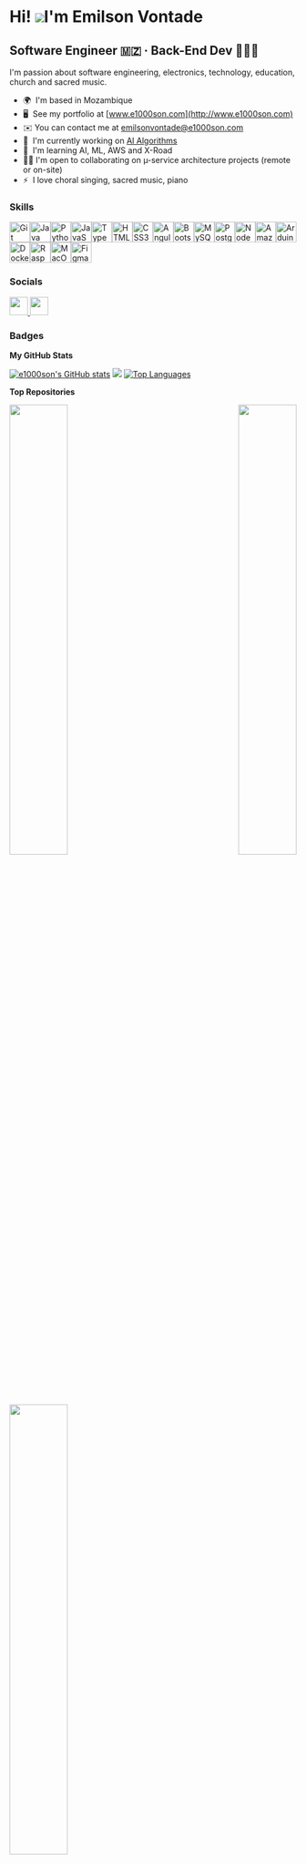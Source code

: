 Hi! ![](https://user-images.githubusercontent.com/18350557/176309783-0785949b-9127-417c-8b55-ab5a4333674e.gif)I'm Emilson Vontade
=============================================
Software Engineer 🇲🇿  ·  Back-End Dev 👨🏾‍💻
---------------------------------------------
I'm passion about software engineering, electronics, technology, education, church and sacred music.

* 🌍  I'm based in Mozambique
* 🖥️  See my portfolio at [www.e1000son.com](http://www.e1000son.com)
* ✉️  You can contact me at [emilsonvontade@e1000son.com](mailto:emilsonvontade@e1000son.com)
* 🚀  I'm currently working on [AI Algorithms](http://github.com/e1000son/datastructalgo)
* 🧠  I'm learning AI, ML, AWS and X-Road
* 🤝🏿  I'm open to collaborating on µ-service architecture projects (remote or on-site)
* ⚡   I love choral singing, sacred music, piano 

### Skills  

<p align="left"> <a href="https://git-scm.com/" target="_blank" rel="noreferrer"><img src="https://raw.githubusercontent.com/danielcranney/readme-generator/main/public/icons/skills/git-colored.svg" width="36" height="36" alt="Git" /></a><a href="https://www.oracle.com/java/" target="_blank" rel="noreferrer"><img src="https://raw.githubusercontent.com/danielcranney/readme-generator/main/public/icons/skills/java-colored.svg" width="36" height="36" alt="Java" /></a><a href="https://www.python.org/" target="_blank" rel="noreferrer"><img src="https://raw.githubusercontent.com/danielcranney/readme-generator/main/public/icons/skills/python-colored.svg" width="36" height="36" alt="Python" /></a><a href="https://developer.mozilla.org/en-US/docs/Web/JavaScript" target="_blank" rel="noreferrer"><img src="https://raw.githubusercontent.com/danielcranney/readme-generator/main/public/icons/skills/javascript-colored.svg" width="36" height="36" alt="JavaScript" /></a><a href="https://www.typescriptlang.org/" target="_blank" rel="noreferrer"><img src="https://raw.githubusercontent.com/danielcranney/readme-generator/main/public/icons/skills/typescript-colored.svg" width="36" height="36" alt="TypeScript" /></a><a href="https://developer.mozilla.org/en-US/docs/Glossary/HTML5" target="_blank" rel="noreferrer"><img src="https://raw.githubusercontent.com/danielcranney/readme-generator/main/public/icons/skills/html5-colored.svg" width="36" height="36" alt="HTML5" /></a><a href="https://www.w3.org/TR/CSS/#css" target="_blank" rel="noreferrer"><img src="https://raw.githubusercontent.com/danielcranney/readme-generator/main/public/icons/skills/css3-colored.svg" width="36" height="36" alt="CSS3" /></a><a href="https://angular.io/" target="_blank" rel="noreferrer"><img src="https://raw.githubusercontent.com/danielcranney/readme-generator/main/public/icons/skills/angularjs-colored.svg" width="36" height="36" alt="Angular" /></a><a href="https://getbootstrap.com/" target="_blank" rel="noreferrer"><img src="https://raw.githubusercontent.com/danielcranney/readme-generator/main/public/icons/skills/bootstrap-colored.svg" width="36" height="36" alt="Bootstrap" /></a><a href="https://www.mysql.com/" target="_blank" rel="noreferrer"><img src="https://raw.githubusercontent.com/danielcranney/readme-generator/main/public/icons/skills/mysql-colored.svg" width="36" height="36" alt="MySQL" /></a><a href="https://www.postgresql.org/" target="_blank" rel="noreferrer"><img src="https://raw.githubusercontent.com/danielcranney/readme-generator/main/public/icons/skills/postgresql-colored.svg" width="36" height="36" alt="PostgreSQL" /></a><a href="https://nodejs.org/en/" target="_blank" rel="noreferrer"><img src="https://raw.githubusercontent.com/danielcranney/readme-generator/main/public/icons/skills/nodejs-colored.svg" width="36" height="36" alt="NodeJS" /></a><a href="https://aws.amazon.com" target="_blank" rel="noreferrer"><img src="https://raw.githubusercontent.com/danielcranney/readme-generator/main/public/icons/skills/aws-colored.svg" width="36" height="36" alt="Amazon Web Services" /></a><a href="https://store.arduino.cc/?gclid=Cj0KCQjw2eilBhCCARIsAG0Pf8uueBifykWcsSS4LPESeGQfxGVKJYnzV7bz471XfknQJy_1VINVWM8aAkLtEALw_wcB" target="_blank" rel="noreferrer"><img src="https://raw.githubusercontent.com/danielcranney/readme-generator/main/public/icons/skills/arduino-colored.svg" width="36" height="36" alt="Arduino" /></a><a href="https://www.docker.com/" target="_blank" rel="noreferrer"><img src="https://raw.githubusercontent.com/danielcranney/readme-generator/main/public/icons/skills/docker-colored.svg" width="36" height="36" alt="Docker" /></a><a href="https://www.raspberrypi.org/" target="_blank" rel="noreferrer"><img src="https://raw.githubusercontent.com/danielcranney/readme-generator/main/public/icons/skills/raspberrypi-colored.svg" width="36" height="36" alt="Raspberry Pi" /></a><a href="https://apple.com" target="_blank" rel="noreferrer"><img src="https://raw.githubusercontent.com/danielcranney/readme-generator/main/public/icons/skills/macos-colored.svg" width="36" height="36" alt="MacOS" /></a><a href="https://www.figma.com/" target="_blank" rel="noreferrer"><img src="https://raw.githubusercontent.com/danielcranney/readme-generator/main/public/icons/skills/figma-colored.svg" width="36" height="36" alt="Figma" /></a> </p> 
 
 ### Socials 
 
 <p align="left"> <a href="https://www.github.com/e1000son" target="_blank" rel="noreferrer"> <picture> <source media="(prefers-color-scheme: dark)" srcset="https://raw.githubusercontent.com/danielcranney/readme-generator/main/public/icons/socials/github-dark.svg" /> <source media="(prefers-color-scheme: light)" srcset="https://raw.githubusercontent.com/danielcranney/readme-generator/main/public/icons/socials/github.svg" /> <img src="https://raw.githubusercontent.com/danielcranney/readme-generator/main/public/icons/socials/github.svg" width="32" height="32" /> </picture> </a> <a href="https://www.linkedin.com/in/emilsonvontade" target="_blank" rel="noreferrer"> <picture> <source media="(prefers-color-scheme: dark)" srcset="https://raw.githubusercontent.com/danielcranney/readme-generator/main/public/icons/socials/linkedin-dark.svg" /> <source media="(prefers-color-scheme: light)" srcset="https://raw.githubusercontent.com/danielcranney/readme-generator/main/public/icons/socials/linkedin.svg" /> <img src="https://raw.githubusercontent.com/danielcranney/readme-generator/main/public/icons/socials/linkedin.svg" width="32" height="32" /> </picture> </a></p>

### Badges

<b>My GitHub Stats</b>

<a href="http://www.github.com/e1000son"><img src="https://github-readme-stats.vercel.app/api?username=e1000son&show_icons=true&hide=&count_private=true&title_color=facc15&text_color=ffffff&icon_color=0891b2&bg_color=000000&hide_border=true&show_icons=true" alt="e1000son's GitHub stats" /></a>
<a href="http://www.github.com/e1000son"><img src="https://github-readme-streak-stats.herokuapp.com/?user=e1000son&stroke=ffffff&background=000000&ring=facc15&fire=facc15&currStreakNum=ffffff&currStreakLabel=facc15&sideNums=ffffff&sideLabels=ffffff&dates=ffffff&hide_border=true" /></a>
<a href="https://github.com/e1000son" align="left"><img src="https://github-readme-stats.vercel.app/api/top-langs/?username=e1000son&langs_count=10&title_color=facc15&text_color=ffffff&icon_color=0891b2&bg_color=000000&hide_border=true&locale=en&custom_title=Top%20%Languages" alt="Top Languages" /></a>

<b>Top Repositories</b>

<div width="100%" align="center"><a href="https://github.com/e1000son/java-backend-bootcamp" align="left"><img align="left" width="45%" src="https://github-readme-stats.vercel.app/api/pin/?username=e1000son&repo=java-backend-bootcamp&title_color=facc15&text_color=ffffff&icon_color=0891b2&bg_color=000000&hide_border=true&locale=en" /></a><a href="https://github.com/e1000son/xroad" align="right"><img align="right" width="45%" src="https://github-readme-stats.vercel.app/api/pin/?username=e1000son&repo=xroad&title_color=facc15&text_color=ffffff&icon_color=0891b2&bg_color=000000&hide_border=true&locale=en" /></a></div><br /><br /><br /><br /><br /><br /><br />

<div width="100%" align="center"><a href="https://github.com/e1000son/flight-reservation" align="left"><img align="left" width="45%" src="https://github-readme-stats.vercel.app/api/pin/?username=e1000son&repo=flight-reservation&title_color=facc15&text_color=ffffff&icon_color=0891b2&bg_color=000000&hide_border=true&locale=en" /></a></div>

